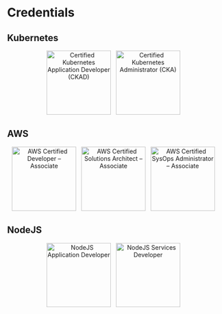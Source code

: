 # Credentials

## Kubernetes

<p align="center">
  <img width=150 src="https://images.credly.com/size/340x340/images/f88d800c-5261-45c6-9515-0458e31c3e16/ckad_from_cncfsite.png" alt="Certified Kubernetes Application Developer (CKAD)" /> &nbsp;
  <img width=150 src="https://images.credly.com/size/340x340/images/8b8ed108-e77d-4396-ac59-2504583b9d54/cka_from_cncfsite__281_29.png" alt="Certified Kubernetes Administrator (CKA)" /> &nbsp;
</p>

## AWS

<p align="center">
  <img width=150 src="https://images.credly.com/size/340x340/images/0e284c3f-5164-4b21-8660-0d84737941bc/image.png" alt="AWS Certified Developer – Associate" /> &nbsp;
  <img width=150 src="https://images.credly.com/size/340x340/images/b9feab85-1a43-4f6c-99a5-631b88d5461b/image.png" alt="AWS Certified Solutions Architect – Associate" /> &nbsp;
  <img width=150 src="https://images.credly.com/size/340x340/images/f0d3fbb9-bfa7-4017-9989-7bde8eaf42b1/image.png" alt="AWS Certified SysOps Administrator – Associate" /> &nbsp;
</p>

## NodeJS

<p align="center">
  <img width=150 src="https://images.credly.com/size/340x340/images/8ee45313-716a-4142-a9da-30adaaea0c12/Training_Badges_Master_Node-AppDev.png" alt="NodeJS Application Developer" /> &nbsp;
  <img width=150 src="https://images.credly.com/size/340x340/images/3c44b901-a2bd-41e7-8a10-24cba9ddd85d/Training_Badges_Master_Node-ServDev.png" alt="NodeJS Services Developer" /> &nbsp;
</p>


<!--
**b10f/b10f** is a ✨ _special_ ✨ repository because its `README.md` (this file) appears on your GitHub profile.

Here are some ideas to get you started:

- 🔭 I’m currently working on ...
- 🌱 I’m currently learning ...
- 👯 I’m looking to collaborate on ...
- 🤔 I’m looking for help with ...
- 💬 Ask me about ...
- 📫 How to reach me: ...
- 😄 Pronouns: ...
- ⚡ Fun fact: ...
-->
